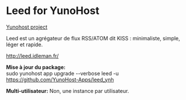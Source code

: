 Leed for YunoHost
==================

[Yunohost project](https://yunohost.org/#/)

Leed est un agrégateur de flux RSS/ATOM dit KISS : minimaliste, simple, léger et rapide.

http://leed.idleman.fr/

**Mise à jour du package:**  
sudo yunohost app upgrade --verbose leed -u https://github.com/YunoHost-Apps/leed_ynh

**Multi-utilisateur:** Non, une instance par utilisateur.
